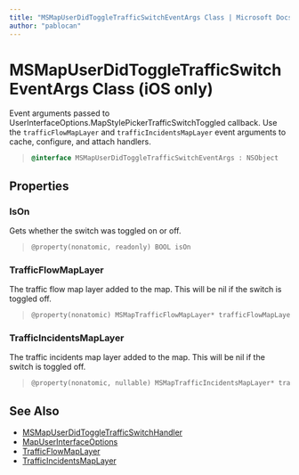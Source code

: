 ```yaml
---
title: "MSMapUserDidToggleTrafficSwitchEventArgs Class | Microsoft Docs"
author: "pablocan"
---
```


# MSMapUserDidToggleTrafficSwitchEventArgs Class (iOS only)

Event arguments passed to UserInterfaceOptions.MapStylePickerTrafficSwitchToggled callback. Use the `trafficFlowMapLayer` and `trafficIncidentsMapLayer` event arguments to cache, configure, and attach handlers.

>```objectivec
> @interface MSMapUserDidToggleTrafficSwitchEventArgs : NSObject
>```

## Properties

### IsOn

Gets whether the switch was toggled on or off.

>```objectivec
> @property(nonatomic, readonly) BOOL isOn
>```

### TrafficFlowMapLayer

The traffic flow map layer added to the map. This will be nil if the switch is toggled off.

>```objectivec
> @property(nonatomic) MSMapTrafficFlowMapLayer* trafficFlowMapLayer
>```

### TrafficIncidentsMapLayer

 The traffic incidents map layer added to the map. This will be nil if the switch is toggled off.

>```objectivec
> @property(nonatomic, nullable) MSMapTrafficIncidentsMapLayer* trafficIncidentsMapLayer
>```

## See Also

* [MSMapUserDidToggleTrafficSwitchHandler](MSMapUserDidToggleTrafficSwitchHandler-interface.md)
* [MapUserInterfaceOptions](../MapUserInterfaceOptions-class.md)
* [TrafficFlowMapLayer](../TrafficFlowMapLayer-class.md)
* [TrafficIncidentsMapLayer](../TrafficIncidentsMapLayer-class.md)
